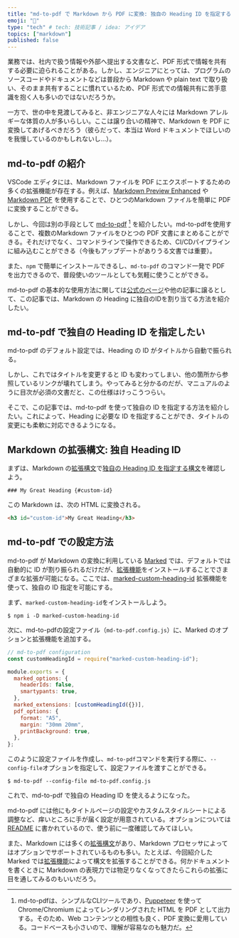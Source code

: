 ```yaml
---
title: "md-to-pdf で Markdown から PDF に変換: 独自の Heading ID を指定する"
emoji: "📝"
type: "tech" # tech: 技術記事 / idea: アイデア
topics: ["markdown"]
published: false
---
```


業務では、社内で扱う情報や外部へ提出する文書など、PDF 形式で情報を共有する必要に迫られることがある。しかし、エンジニアにとっては、プログラムのソースコードやドキュメントなどは普段から Markdown や plain text で取り扱い、そのまま共有することに慣れているため、PDF 形式での情報共有に苦手意識を抱く人も多いのではないだろうか。

一方で、世の中を見渡してみると、非エンジニアな人々には Markdown アレルギーな体質の人が多いらしい。ここは譲り合いの精神で、Markdown を PDF に変換してあげるべきだろう（彼らだって、本当は Word ドキュメントでほしいのを我慢しているのかもしれないし...）。

## md-to-pdf の紹介

VSCode エディタには、Markdown ファイルを PDF にエクスポートするための多くの拡張機能が存在する。例えば、[Markdown Preview Enhanced](https://marketplace.visualstudio.com/items?itemName=shd101wyy.markdown-preview-enhanced) や [Markdown PDF](https://marketplace.visualstudio.com/items?itemName=yzane.markdown-pdf) を使用することで、ひとつのMarkdown ファイルを簡単に PDF に変換することができる。

しかし、今回は別の手段として [md-to-pdf](https://github.com/simonhaenisch/md-to-pdf) [^1] を紹介したい。md-to-pdfを使用することで、複数のMarkdown ファイルをひとつの PDF 文書にまとめることができる。それだけでなく、コマンドラインで操作できるため、CI/CDパイプラインに組み込むことができる（今後もアップデートがありうる文書では重要）。

また、`npm` で簡単にインストールできるし、`md-to-pdf` のコマンド一発で PDF を出力できるので、普段使いのツールとしても気軽に使うことができる。

md-to-pdf の基本的な使用方法に関しては[公式のページ](https://www.npmjs.com/package/md-to-pdf)や他の記事に譲るとして、この記事では、Markdown の Heading に独自のIDを割り当てる方法を紹介したい。

## md-to-pdf で独自の Heading ID を指定したい

md-to-pdf のデフォルト設定では、Heading の ID がタイトルから自動で振られる。

しかし、これではタイトルを変更すると ID も変わってしまい、他の箇所から参照しているリンクが壊れてしまう。やってみると分かるのだが、マニュアルのように目次が必須の文書だと、この仕様はけっこうつらい。

そこで、この記事では、md-to-pdf を使って独自の ID を指定する方法を紹介したい。これによって、Heading に必要な ID を指定することができ、タイトルの変更にも柔軟に対応できるようになる。

## Markdown の拡張構文: 独自 Heading ID

まずは、Markdown の[拡張構文](https://www.markdownguide.org/extended-syntax)で[独自の Heading ID を指定する構文](https://www.markdownguide.org/extended-syntax/#heading-ids)を確認しよう。

```
### My Great Heading {#custom-id}
```

この Markdown は、次の HTML に変換される。

```html
<h3 id="custom-id">My Great Heading</h3>
```

## md-to-pdf での設定方法

md-to-pdf が Markdown の変換に利用している [Marked](https://github.com/markedjs/marked) では、デフォルトでは自動的に ID が割り振られるだけだが、[拡張機能](https://marked.js.org/using_advanced#extensions)をインストールすることでさまざまな拡張が可能になる。ここでは、[marked-custom-heading-id](https://www.npmjs.com/package/marked-custom-heading-id) 拡張機能を使って、独自の ID 指定を可能にする。

まず、`marked-custom-heading-id`をインストールしよう。

```
$ npm i -D marked-custom-heading-id
```

次に、md-to-pdfの設定ファイル（`md-to-pdf.config.js`）に、Marked のオプションと拡張機能を追加する。

```js
// md-to-pdf configuration
const customHeadingId = require("marked-custom-heading-id");

module.exports = {
  marked_options: {
    headerIds: false,
    smartypants: true,
  },
  marked_extensions: [customHeadingId({})],
  pdf_options: {
    format: "A5",
    margin: "30mm 20mm",
    printBackground: true,
  },
};
```

このように設定ファイルを作成し、`md-to-pdf`コマンドを実行する際に、`--config-file`オプションを指定して、設定ファイルを渡すことができる。

```
$ md-to-pdf --config-file md-to-pdf.config.js
```

これで、md-to-pdf で独自の Heading ID を使えるようになった。

md-to-pdf には他にもタイトルページの設定やカスタムスタイルシートによる調整など、痒いところに手が届く設定が用意されている。オプションについては [README](https://github.com/simonhaenisch/md-to-pdf/blob/master/readme.md) に書かれているので、使う前に一度確認してみてほしい。

また、Markdown には多くの[拡張構文](https://www.markdownguide.org/extended-syntax)があり、Markdown プロセッサによってはオプションでサポートされているものも多い。たとえば、今回紹介した Marked では[拡張機能](https://marked.js.org/using_advanced#extensions)によって構文を拡張することができる。何かドキュメントを書くときに Markdown の表現力では物足りなくなってきたらこれらの拡張に目を通してみるのもいいだろう。

[^1]: md-to-pdfは、シンプルなCLIツールであり、[Puppeteer](https://github.com/puppeteer/puppeteer) を使って Chrome/Chromium によってレンダリングされた HTML を PDF として出力する。そのため、Web コンテンツとの相性も良く、PDF 変換に愛用している。コードベースも小さいので、理解が容易なのも魅力だ。
